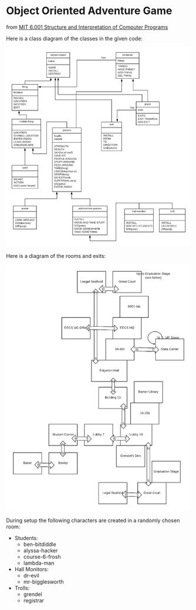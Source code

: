 
Object Oriented Adventure Game
==============================
from [MIT 6.001 Structure and Interpretation of Computer
Programs](https://ocw.mit.edu/courses/electrical-engineering-and-computer-science/6-001-structure-and-interpretation-of-computer-programs-spring-2005/projects/)


Here is a class diagram of the classes in the given code:

![class diagram](/oo_adventure_game/OOAdventure_objects.png)

Here is a diagram of the rooms and exits:

![rooms](/oo_adventure_game/OOAdventure_rooms.png)

During setup the following characters are created in a randomly chosen
room:
  - Students:
    - ben-bitdiddle
    - alyssa-hacker
    - course-6-frosh
    - lambda-man
  - Hall Monitors:
    - dr-evil
    - mr-bigglesworth
  - Trolls:
    - grendel
    - registrar
